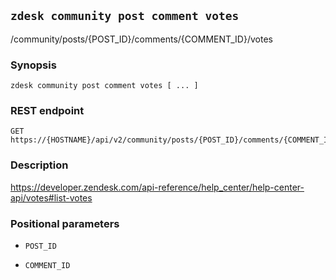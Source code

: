 ## `zdesk community post comment votes`

/community/posts/{POST_ID}/comments/{COMMENT_ID}/votes

### Synopsis

    zdesk community post comment votes [ ... ]

### REST endpoint

    GET https://{HOSTNAME}/api/v2/community/posts/{POST_ID}/comments/{COMMENT_ID}/votes

### Description

https://developer.zendesk.com/api-reference/help_center/help-center-api/votes#list-votes

### Positional parameters

* `POST_ID`

* `COMMENT_ID`

